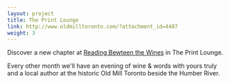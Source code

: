 ```yaml
---
layout: project
title: The Print Lounge
link: http://www.oldmilltoronto.com/?attachment_id=4487
weight: 3
---
```

Discover a new chapter at [Reading Bewteen the Wines](http://www.oldmilltoronto.com/?post_type=gp_event&p=10664&preview=true) in The Print Lounge.

Every other month we'll have an evening of wine & words with yours truly and a local author at the historic Old Mill Toronto beside the Humber River.
